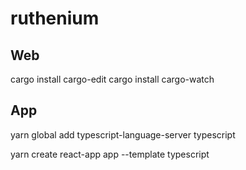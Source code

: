 # ruthenium

## Web

cargo install cargo-edit
cargo install cargo-watch

## App

yarn global add typescript-language-server typescript

yarn create react-app app --template typescript
